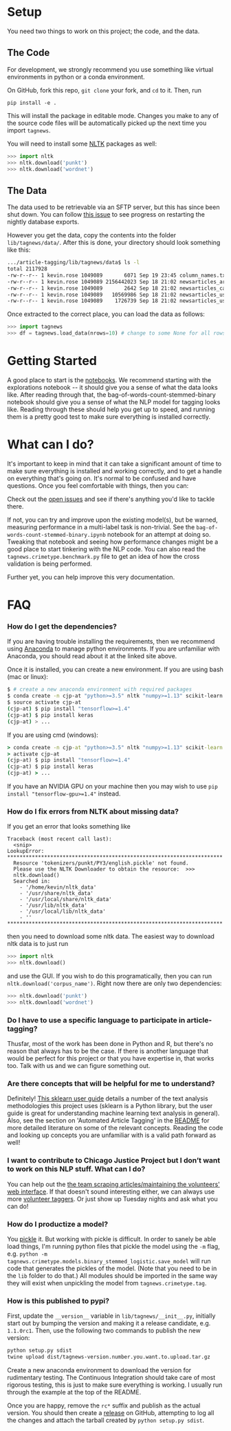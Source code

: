 # Setup

You need two things to work on this project; the code, and the data.

## The Code

For development, we strongly recommend you use something like virtual environments in python or a conda environment.

On GitHub, fork this repo, `git clone` your fork, and `cd` to it. Then, run

```
pip install -e .
```

This will install the package in editable mode. Changes you make to any of the source code files will be automatically picked up the next time you import `tagnews`.

You will need to install some [NLTK](http://www.nltk.org/) packages as well:

```python
>>> import nltk
>>> nltk.download('punkt')
>>> nltk.download('wordnet')
```

## The Data

The data used to be retrievable via an SFTP server, but this has since been shut down. You can follow [this issue](https://github.com/chicago-justice-project/chicago-justice/issues/74) to see progress on restarting the nightly database exports.

However you get the data, copy the contents into the folder `lib/tagnews/data/`. After this is done, your directory should look something like this:

```bash
.../article-tagging/lib/tagnews/data$ ls -l
total 2117928
-rw-r--r-- 1 kevin.rose 1049089       6071 Sep 19 23:45 column_names.txt
-rw-r--r-- 1 kevin.rose 1049089 2156442023 Sep 18 21:02 newsarticles_article.csv
-rw-r--r-- 1 kevin.rose 1049089       2642 Sep 18 21:02 newsarticles_category.csv
-rw-r--r-- 1 kevin.rose 1049089   10569986 Sep 18 21:02 newsarticles_usercoding.csv
-rw-r--r-- 1 kevin.rose 1049089    1726739 Sep 18 21:02 newsarticles_usercoding_categories.csv
```

Once extracted to the correct place, you can load the data as follows:

```python
>>> import tagnews
>>> df = tagnews.load_data(nrows=10) # change to some None for all rows
```

# Getting Started

A good place to start is the [notebooks](./lib/notebooks). We recommend starting with the explorations notebook -- it should give you a sense of what the data looks like. After reading through that, the bag-of-words-count-stemmed-binary notebook should give you a sense of what the NLP model for tagging looks like. Reading through these should help you get up to speed, and running them is a pretty good test to make sure everything is installed correctly.

# What can I do?

It's important to keep in mind that it can take a significant amount of time to make sure everything is installed and working correctly, and to get a handle on everything that's going on. It's normal to be confused and have questions. Once you feel comfortable with things, then you can:

Check out the [open issues](https://github.com/chicago-justice-project/article-tagging/issues) and see if there's anything you'd like to tackle there.

If not, you can try and improve upon the existing model(s), but be warned, measuring performance in a multi-label task is non-trivial. See the `bag-of-words-count-stemmed-binary.ipynb` notebook for an attempt at doing so. Tweaking that notebook and seeing how performance changes might be a good place to start tinkering with the NLP code. You can also read the `tagnews.crimetype.benchmark.py` file to get an idea of how the cross validation is being performed.

Further yet, you can help improve this very documentation.

# FAQ

### How do I get the dependencies?

If you are having trouble installing the requirements, then we recommend using [Anaconda](https://www.continuum.io/downloads) to manage python environments. If you are unfamiliar with Anaconda, you should read about it at the linked site above.

Once it is installed, you can create a new environment. If you are using bash (mac or linux):

```bash
$ # create a new anaconda environment with required packages
$ conda create -n cjp-at "python>=3.5" nltk "numpy>=1.13" scikit-learn pandas pytest
$ source activate cjp-at
(cjp-at) $ pip install "tensorflow>=1.4"
(cjp-at) $ pip install keras
(cjp-at) > ...
```

If you are using cmd (windows):

```cmd
> conda create -n cjp-at "python>=3.5" nltk "numpy>=1.13" scikit-learn pandas pytest
> activate cjp-at
(cjp-at) $ pip install "tensorflow>=1.4"
(cjp-at) $ pip install keras
(cjp-at) > ...
```

If you have an NVIDIA GPU on your machine then you may wish to use `pip install "tensorflow-gpu>=1.4"` instead.

### How do I fix errors from NLTK about missing data?
If you get an error that looks something like

```
Traceback (most recent call last):
  <snip>
LookupError:
**********************************************************************
  Resource 'tokenizers/punkt/PY3/english.pickle' not found.
  Please use the NLTK Downloader to obtain the resource:  >>>
  nltk.download()
  Searched in:
    - '/home/kevin/nltk_data'
    - '/usr/share/nltk_data'
    - '/usr/local/share/nltk_data'
    - '/usr/lib/nltk_data'
    - '/usr/local/lib/nltk_data'
    - ''
**********************************************************************
```

then you need to download some nltk data. The easiest way to download nltk data is to just run

```python
>>> import nltk
>>> nltk.download()
```

and use the GUI. If you wish to do this programatically, then you can run `nltk.download('corpus_name')`. Right now there are only two dependencies:

```python
>>> nltk.download('punkt')
>>> nltk.download('wordnet')
```

### Do I have to use a specific language to participate in article-tagging?

Thusfar, most of the work has been done in Python and R, but there's no reason that always has to be the case. If there is another language that would be perfect for this project or that you have expertise in, that works too. Talk with us and we can figure something out.

### Are there concepts that will be helpful for me to understand?

Definitely!  [This sklearn user guide](http://scikit-learn.org/stable/modules/feature_extraction.html#text-feature-extraction) details a number of the text analysis methodologies this project uses (sklearn is a Python library, but the user guide is great for understanding machine learning text analysis in general).  Also, see the section on 'Automated Article Tagging' in the [README](./README.md) for more detailed literature on some of the relevant concepts. Reading the code and looking up concepts you are unfamiliar with is a valid path forward as well!

### I want to contribute to Chicago Justice Project but I don’t want to work on this NLP stuff. What can I do?

You can help out the [the team scraping articles/maintaining the volunteers' web interface](https://github.com/chicago-justice-project/chicago-justice). If that doesn't sound interesting either, we can always use more [volunteer taggers](http://chicagojustice.org/volunteer-for-cjp/). Or just show up Tuesday nights and ask what you can do!

### How do I productize a model?

You [pickle](https://docs.python.org/3.6/library/pickle.html) it. But working with pickle is difficult. In order to sanely be able load things, I'm running python files that pickle the model using the `-m` flag, e.g. `python -m tagnews.crimetype.models.binary_stemmed_logistic.save_model` will run code that generates the pickles of the model. (Note that you need to be in the `lib` folder to do that.) All modules should be imported in the same way they will exist when unpickling the model from `tagnews.crimetype.tag`.

### How is this published to pypi?

First, update the `__version__` variable in `lib/tagnews/__init__.py`, initially start out by bumping the version and making it a release candidate, e.g. `1.1.0rc1`. Then, use the following two commands to publish the new version:

```bash
python setup.py sdist
twine upload dist/tagnews-version.number.you.want.to.upload.tar.gz
```

Create a new anaconda environment to download the version for rudimentary testing. The Continuous Integration should take care of most rigorous testing, this is just to make sure everything is working. I usually run through the example at the top of the README.

Once you are happy, remove the `rc*` suffix and publish as the actual version. You should then create a [release](https://github.com/chicago-justice-project/article-tagging/releases) on GitHub, attempting to log all the changes and attach the tarball created by `python setup.py sdist`.
